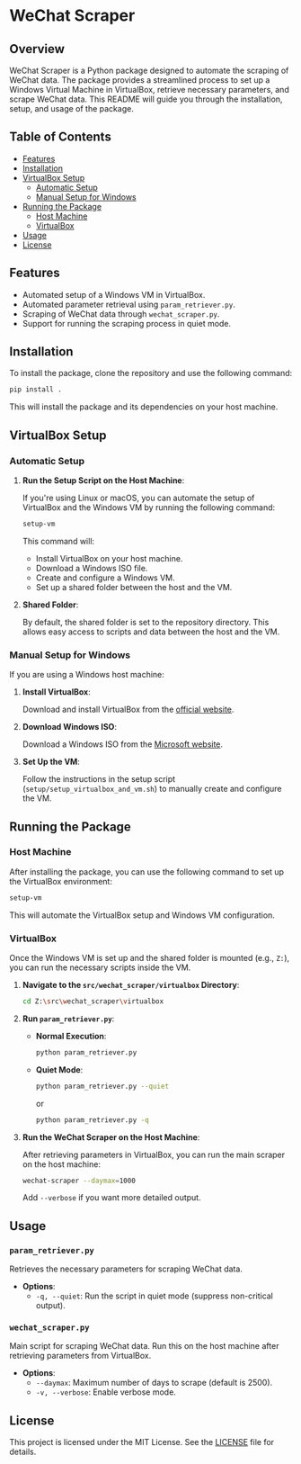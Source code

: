 
# WeChat Scraper

## Overview

WeChat Scraper is a Python package designed to automate the scraping of WeChat data. The package provides a streamlined process to set up a Windows Virtual Machine in VirtualBox, retrieve necessary parameters, and scrape WeChat data. This README will guide you through the installation, setup, and usage of the package.

## Table of Contents

- [Features](#features)
- [Installation](#installation)
- [VirtualBox Setup](#virtualbox-setup)
  - [Automatic Setup](#automatic-setup)
  - [Manual Setup for Windows](#manual-setup-for-windows)
- [Running the Package](#running-the-package)
  - [Host Machine](#host-machine)
  - [VirtualBox](#virtualbox)
- [Usage](#usage)
- [License](#license)

## Features

- Automated setup of a Windows VM in VirtualBox.
- Automated parameter retrieval using `param_retriever.py`.
- Scraping of WeChat data through `wechat_scraper.py`.
- Support for running the scraping process in quiet mode.

## Installation

To install the package, clone the repository and use the following command:

```bash
pip install .
```

This will install the package and its dependencies on your host machine.

## VirtualBox Setup

### Automatic Setup

1. **Run the Setup Script on the Host Machine**:

   If you're using Linux or macOS, you can automate the setup of VirtualBox and the Windows VM by running the following command:

   ```bash
   setup-vm
   ```

   This command will:
   - Install VirtualBox on your host machine.
   - Download a Windows ISO file.
   - Create and configure a Windows VM.
   - Set up a shared folder between the host and the VM.

2. **Shared Folder**:

   By default, the shared folder is set to the repository directory. This allows easy access to scripts and data between the host and the VM.

### Manual Setup for Windows

If you are using a Windows host machine:

1. **Install VirtualBox**:

   Download and install VirtualBox from the [official website](https://www.virtualbox.org/wiki/Downloads).

2. **Download Windows ISO**:

   Download a Windows ISO from the [Microsoft website](https://www.microsoft.com/en-us/software-download/windows10).

3. **Set Up the VM**:

   Follow the instructions in the setup script (`setup/setup_virtualbox_and_vm.sh`) to manually create and configure the VM.

## Running the Package

### Host Machine

After installing the package, you can use the following command to set up the VirtualBox environment:

```bash
setup-vm
```

This will automate the VirtualBox setup and Windows VM configuration.

### VirtualBox

Once the Windows VM is set up and the shared folder is mounted (e.g., `Z:`), you can run the necessary scripts inside the VM.

1. **Navigate to the `src/wechat_scraper/virtualbox` Directory**:

   ```bash
   cd Z:\src\wechat_scraper\virtualbox
   ```

2. **Run `param_retriever.py`**:

   - **Normal Execution**:
     ```bash
     python param_retriever.py
     ```

   - **Quiet Mode**:
     ```bash
     python param_retriever.py --quiet
     ```
     or
     ```bash
     python param_retriever.py -q
     ```

3. **Run the WeChat Scraper on the Host Machine**:

   After retrieving parameters in VirtualBox, you can run the main scraper on the host machine:

   ```bash
   wechat-scraper --daymax=1000
   ```

   Add `--verbose` if you want more detailed output.

## Usage

### `param_retriever.py`

Retrieves the necessary parameters for scraping WeChat data.

- **Options**:
  - `-q, --quiet`: Run the script in quiet mode (suppress non-critical output).

### `wechat_scraper.py`

Main script for scraping WeChat data. Run this on the host machine after retrieving parameters from VirtualBox.

- **Options**:
  - `--daymax`: Maximum number of days to scrape (default is 2500).
  - `-v, --verbose`: Enable verbose mode.

## License

This project is licensed under the MIT License. See the [LICENSE](LICENSE) file for details.
